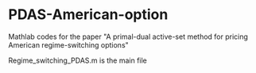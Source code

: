 # PDAS-American-option
Mathlab codes for the paper "A primal-dual active-set method for pricing American regime-switching options"

Regime_switching_PDAS.m is the main file



